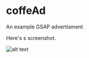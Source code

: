 # coffeAd
An example GSAP advertisment

Here's s screenshot.

![alt text](https://s3.amazonaws.com/mattsterp.github/coffead-screenshot.jpg "gsap-cofeeAd")
